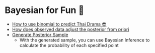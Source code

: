 # Bayesian for Fun 🐬


* [How to use binomial to predict Thai Drama 😎][1]
* [How does observed data adjust the posterior from priori][2]
* [Generate Posterior Sample][3]
  * With the generated sample, you can use Bayesian Inference to calculate the probability of each specified point


[1]:https://github.com/hanhanwu/Hanhan_Data_Science_Practice/blob/master/Applied_Statistics/Learning_Notes/bayesian4fun/she_calls_anata.ipynb
[2]:https://github.com/hanhanwu/Hanhan_Data_Science_Practice/blob/master/Applied_Statistics/Learning_Notes/bayesian4fun/chapter3_expt1.ipynb
[3]:https://github.com/hanhanwu/Hanhan_Data_Science_Practice/blob/master/Applied_Statistics/Learning_Notes/bayesian4fun/chapter3_expt2.ipynb
